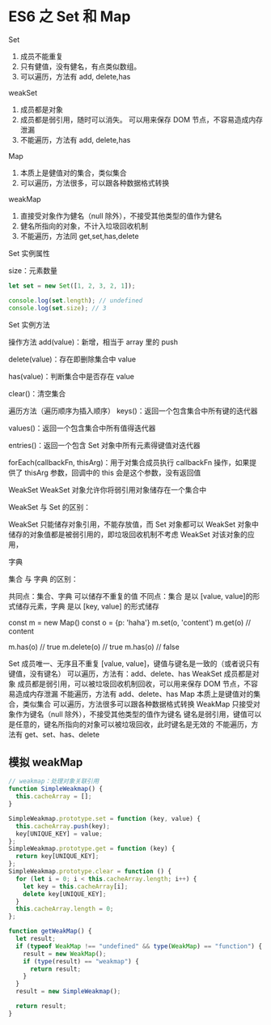 # ES6 之 Set 和 Map

Set

1. 成员不能重复
2. 只有健值，没有健名，有点类似数组。
3. 可以遍历，方法有 add, delete,has

weakSet

1. 成员都是对象
1. 成员都是弱引用，随时可以消失。 可以用来保存 DOM 节点，不容易造成内存泄漏
1. 不能遍历，方法有 add, delete,has

Map

1. 本质上是健值对的集合，类似集合
1. 可以遍历，方法很多，可以跟各种数据格式转换

weakMap

1. 直接受对象作为健名（null 除外），不接受其他类型的值作为健名
1. 健名所指向的对象，不计入垃圾回收机制
1. 不能遍历，方法同 get,set,has,delete

Set 实例属性

size：元素数量

```js
let set = new Set([1, 2, 3, 2, 1]);

console.log(set.length); // undefined
console.log(set.size); // 3
```

Set 实例方法

操作方法
add(value)：新增，相当于 array 里的 push

delete(value)：存在即删除集合中 value

has(value)：判断集合中是否存在 value

clear()：清空集合

遍历方法（遍历顺序为插入顺序）
keys()：返回一个包含集合中所有键的迭代器

values()：返回一个包含集合中所有值得迭代器

entries()：返回一个包含 Set 对象中所有元素得键值对迭代器

forEach(callbackFn, thisArg)：用于对集合成员执行 callbackFn 操作，如果提供了 thisArg 参数，回调中的 this 会是这个参数，没有返回值

WeakSet
WeakSet 对象允许你将弱引用对象储存在一个集合中

WeakSet 与 Set 的区别：

WeakSet 只能储存对象引用，不能存放值，而 Set 对象都可以
WeakSet 对象中储存的对象值都是被弱引用的，即垃圾回收机制不考虑 WeakSet 对该对象的应用，

字典

集合 与 字典 的区别：

共同点：集合、字典 可以储存不重复的值
不同点：集合 是以 [value, value]的形式储存元素，字典 是以 [key, value] 的形式储存

const m = new Map()
const o = {p: 'haha'}
m.set(o, 'content')
m.get(o) // content

m.has(o) // true
m.delete(o) // true
m.has(o) // false

Set
成员唯一、无序且不重复
[value, value]，键值与键名是一致的（或者说只有键值，没有键名）
可以遍历，方法有：add、delete、has
WeakSet
成员都是对象
成员都是弱引用，可以被垃圾回收机制回收，可以用来保存 DOM 节点，不容易造成内存泄漏
不能遍历，方法有 add、delete、has
Map
本质上是键值对的集合，类似集合
可以遍历，方法很多可以跟各种数据格式转换
WeakMap
只接受对象作为键名（null 除外），不接受其他类型的值作为键名
键名是弱引用，键值可以是任意的，键名所指向的对象可以被垃圾回收，此时键名是无效的
不能遍历，方法有 get、set、has、delete

## 模拟 weakMap

```javascript
// weakmap：处理对象关联引用
function SimpleWeakmap() {
  this.cacheArray = [];
}

SimpleWeakmap.prototype.set = function (key, value) {
  this.cacheArray.push(key);
  key[UNIQUE_KEY] = value;
};
SimpleWeakmap.prototype.get = function (key) {
  return key[UNIQUE_KEY];
};
SimpleWeakmap.prototype.clear = function () {
  for (let i = 0; i < this.cacheArray.length; i++) {
    let key = this.cacheArray[i];
    delete key[UNIQUE_KEY];
  }
  this.cacheArray.length = 0;
};

function getWeakMap() {
  let result;
  if (typeof WeakMap !== "undefined" && type(WeakMap) == "function") {
    result = new WeakMap();
    if (type(result) == "weakmap") {
      return result;
    }
  }
  result = new SimpleWeakmap();

  return result;
}
```
